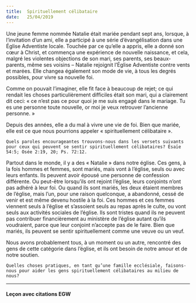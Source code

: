 ```yaml
---
title:  Spirituellement célibataire
date:   25/04/2019
---
```


Une jeune femme nommée Natalie était mariée pendant sept ans, lorsque, à l’invitation d’un ami, elle a participé à une série d’évangélisation dans une Église Adventiste locale. Touchée par ce qu’elle a appris, elle a donné son cœur à Christ, et commença une expérience de nouvelle naissance, et cela, malgré les violentes objections de son mari, ses parents, ses beaux-parents, même ses voisins – Natalie rejoignit l’Église Adventiste contre vents et marées. Elle changea également son mode de vie, à tous les degrés possibles, pour vivre sa nouvelle foi.

Comme on pouvait l’imaginer, elle fit face à beaucoup de rejet; ce qui rendait les choses particulièrement difficiles était son mari, qui a clairement dit ceci: « ce n’est pas ce pour quoi je me suis engagé dans le mariage. Tu es une personne toute nouvelle, or moi je veux retrouver l’ancienne personne. »

Depuis des années, elle a du mal à vivre une vie de foi. Bien que mariée, elle est ce que nous pourrions appeler « spirituellement célibataire ».

`Quels paroles encourageantes trouvons-nous dans les versets suivants pour ceux qui peuvent se sentir spirituellement célibataires? Ésaïe 54:5; Osée 2:19, 20; Ps. 72:12.`

Partout dans le monde, il y a des « Natalie » dans notre église. Ces gens, à la fois hommes et femmes, sont mariés, mais vont à l’église, seuls ou avec leurs enfants. Ils peuvent avoir épousé une personne de confession différente. Ou peut-être lorsqu’ils ont rejoint l’église, leurs conjoints n’ont pas adhéré à leur foi. Ou quand ils sont mariés, les deux étaient membres de l’église, mais l’un, pour une raison quelconque, a abandonné, cessé de venir et est même devenu hostile à la foi. Ces hommes et ces femmes viennent seuls à l’église et s’assoient seuls au repas après le culte, ou vont seuls aux activités sociales de l’église. Ils sont tristes quand ils ne peuvent pas contribuer financièrement au ministère de l’église autant qu’ils voudraient, parce que leur conjoint n’accepte pas de le faire. Bien que mariés, ils peuvent se sentir spirituellement comme une veuve ou un veuf.

Nous avons probablement tous, à un moment ou un autre, rencontré des gens de cette catégorie dans l’église, et ils ont besoin de notre amour et de notre soutien.

`Quelles choses pratiques, en tant qu’une famille ecclésiale, faisons-nous pour aider les gens spirituellement célibataires au milieu de nous?`

---

#### Leçon avec citations EGW